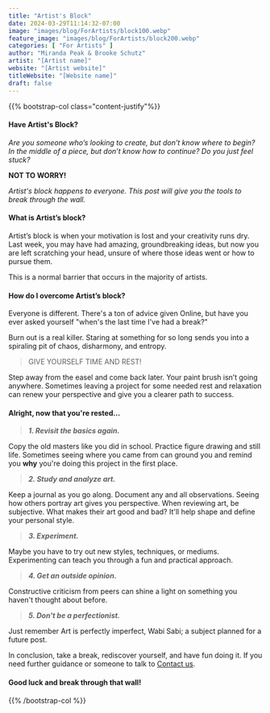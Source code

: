 ```yaml
---
title: "Artist's Block"
date: 2024-03-29T11:14:32-07:00
image: "images/blog/ForArtists/block100.webp"
feature_image: "images/blog/ForArtists/block200.webp"
categories: [ "For Artists" ]
author: "Miranda Peak & Brooke Schutz"
artist: "[Artist name]"
website: "[Artist website]"
titleWebsite: "[Website name]"
draft: false
---
```

{{% bootstrap-col class="content-justify"%}}

#### Have Artist's Block?

*Are you someone who’s looking to create, but don’t know where to begin? In the middle of a piece, but don’t know how to continue? Do you just feel stuck?*

**NOT TO WORRY!**

*Artist's block happens to everyone. This post will give you the tools to break through the wall.*

#### What is Artist’s block?

Artist’s block is when your motivation is lost and your creativity runs dry. Last week, you may have had amazing, groundbreaking ideas, but now you are left scratching your head, unsure of where those ideas went or how to pursue them.

This is a normal barrier that occurs in the majority of artists.

#### How do I overcome Artist’s block?

Everyone is different. There's a ton of advice given Online, but have you ever asked yourself "when's the last time I've had a break?"

Burn out is a real killer. Staring at something for so long sends you into a spiraling pit of chaos, disharmony, and entropy.

>GIVE YOURSELF TIME AND REST!

Step away from the easel and come back later. Your paint brush isn’t going anywhere. Sometimes leaving a project for some needed rest and relaxation can renew your perspective and give you a clearer path to success.

#### Alright, now that you're rested...

>***1. Revisit the basics again.***

Copy the old masters like you did in school. Practice figure drawing and still life. Sometimes seeing where you came from can ground you and remind you **why** you're doing this project in the first place.

>***2. Study and analyze art.***

Keep a journal as you go along. Document any and all observations. Seeing how others portray art gives you perspective. When reviewing art, be subjective. What makes their art good and bad? It'll help shape and define your personal style.

>***3. Experiment.***

Maybe you have to try out new styles, techniques, or mediums. Experimenting can teach you through a fun and practical approach.

>***4. Get an outside opinion.***

Constructive criticism from peers can shine a light on something you haven't thought about before.

>***5. Don't be a perfectionist.***

Just remember Art is perfectly imperfect, Wabi Sabi; a subject planned for a future post.

In conclusion, take a break, rediscover yourself, and have fun doing it. If you need further guidance or someone to talk to [Contact us](https://arthub.studio/contact).

#### Good luck and break through that wall!

{{% /bootstrap-col %}}
